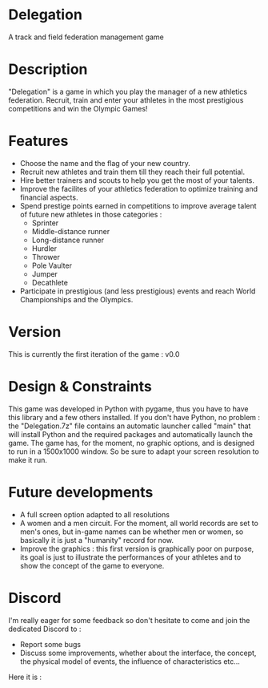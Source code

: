 # Delegation
A track and field federation management game


# Description

"Delegation" is a game in which you play the manager of a new athletics federation.
Recruit, train and enter your athletes in the most prestigious competitions and win the Olympic Games!

# Features

- Choose the name and the flag of your new country.
- Recruit new athletes and train them till they reach their full potential.
- Hire better trainers and scouts to help you get the most of your talents.
- Improve the facilites of your athletics federation to optimize training and financial aspects.
- Spend prestige points earned in competitions to improve average talent of future new athletes in those categories :
    - Sprinter
    - Middle-distance runner
    - Long-distance runner
    - Hurdler
    - Thrower
    - Pole Vaulter
    - Jumper
    - Decathlete
- Participate in prestigious (and less prestigious) events and reach World Championships and the Olympics.

# Version
This is currently the first iteration of the game : v0.0

# Design & Constraints
This game was developed in Python with pygame, thus you have to have this library and a few others installed.
If you don't have Python, no problem : the "Delegation.7z" file contains an automatic launcher called "main" that will install Python and the required packages and automatically launch the game.
The game has, for the moment, no graphic options, and is designed to run in a 1500x1000 window. So be sure to adapt your screen resolution to make it run.

# Future developments
- A full screen option adapted to all resolutions
- A women and a men circuit. For the moment, all world records are set to men's ones, but in-game names can be whether men or women, so basically it is just a "humanity" record for now.
- Improve the graphics : this first version is graphically poor on purpose, its goal is just to illustrate the performances of your athletes and to show the concept of the game to everyone.

# Discord
I'm really eager for some feedback so don't hesitate to come and join the dedicated Discord to :
- Report some bugs
- Discuss some improvements, whether about the interface, the concept, the physical model of events, the influence of characteristics etc...

Here it is : 
